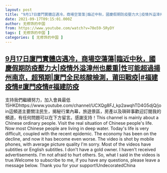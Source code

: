 ```yaml
---
layout: post
title: "9月17日廈門實體店遇冷，商場空蕩蕩|臨近中秋，國慶假期防疫壓力大|疫情外溢漳州也嚴重|性可能超過揚州南京，超預期|廈門全民核酸檢測，莆田戰疫|#福建疫情#廈門疫情#福建防疫"
date: 2021-09-17T09:15:01.000Z
author: 无修饰的中国
from: https://www.youtube.com/watch?v=70o59-5RyDY
tags: [ 无修饰的中国 ]
categories: [ 无修饰的中国 ]
---
```

<!--1631870101000-->
[9月17日廈門實體店遇冷，商場空蕩蕩|臨近中秋，國慶假期防疫壓力大|疫情外溢漳州也嚴重|性可能超過揚州南京，超預期|廈門全民核酸檢測，莆田戰疫|#福建疫情#廈門疫情#福建防疫](https://www.youtube.com/watch?v=70o59-5RyDY)
------

<div>
支持我們繼續努力，加入會員最低15HKDhttps://www.youtube.com/channel/UCXQg8FJ_kp2awqhTD4G5djQ/join這頻道主要關注民生，揭秘行業內幕，旅遊景區，房產以及瑣碎事歡迎訂閱我的頻道，有任何問題可以在下方留言。感謝支持！This channel is mainly about a Chinese ordinary people. Visit the real situation of Chinese people's life. Now most Chinese people are living in deep water. Today's life is very difficult, coupled with the recent epidemic. The economy has been on the decline, and now it has become even worse. The video is shot by mobile phones, with average picture quality I'm sorry. Most of the videos have subtitles or English subtitles. I don't have a gold owner. I haven't received advertisements. I'm not afraid to hurt others. So, what I said in the videos is true.Welcome to subscribe to me, if you have any questions, please leave a message below. Thank you for your support!UndecoratedChina
</div>
